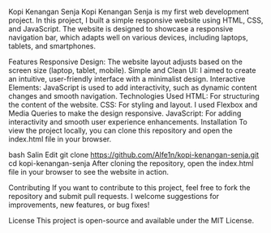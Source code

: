 Kopi Kenangan Senja
Kopi Kenangan Senja is my first web development project. In this project, I built a simple responsive website using HTML, CSS, and JavaScript. The website is designed to showcase a responsive navigation bar, which adapts well on various devices, including laptops, tablets, and smartphones.

Features
Responsive Design: The website layout adjusts based on the screen size (laptop, tablet, mobile).
Simple and Clean UI: I aimed to create an intuitive, user-friendly interface with a minimalist design.
Interactive Elements: JavaScript is used to add interactivity, such as dynamic content changes and smooth navigation.
Technologies Used
HTML: For structuring the content of the website.
CSS: For styling and layout. I used Flexbox and Media Queries to make the design responsive.
JavaScript: For adding interactivity and smooth user experience enhancements.
Installation
To view the project locally, you can clone this repository and open the index.html file in your browser.

bash
Salin
Edit
git clone https://github.com/Alfe1n/kopi-kenangan-senja.git
cd kopi-kenangan-senja
After cloning the repository, open the index.html file in your browser to see the website in action.

Contributing
If you want to contribute to this project, feel free to fork the repository and submit pull requests. I welcome suggestions for improvements, new features, or bug fixes!

License
This project is open-source and available under the MIT License.
